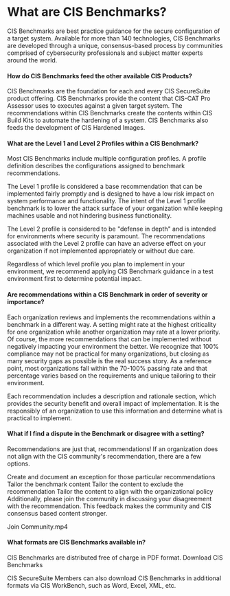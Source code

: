 # What are CIS Benchmarks?

CIS Benchmarks are best practice guidance for the secure configuration of a target system. Available for more than 140 technologies, CIS Benchmarks are developed through a unique, consensus-based process by communities comprised of cybersecurity professionals and subject matter experts around the world.

####	   How do CIS Benchmarks feed the other available CIS Products? ####

CIS Benchmarks are the foundation for each and every CIS SecureSuite product offering. CIS Benchmarks provide the content that CIS-CAT Pro Assessor uses to executes against a given target system. The recommendations within CIS Benchmarks create the contents within CIS Build Kits to automate the hardening of a system. CIS Benchmarks also feeds the development of CIS Hardened Images.

#### What are the Level 1 and Level 2 Profiles within a CIS Benchmark? ####

Most CIS Benchmarks include multiple configuration profiles. A profile definition describes the configurations assigned to benchmark recommendations.

The Level 1 profile is considered a base recommendation that can be implemented fairly promptly and is designed to have a low risk impact on system performance and functionality. The intent of the Level 1 profile benchmark is to lower the attack surface of your organization while keeping machines usable and not hindering business functionality.

The Level 2 profile is considered to be "defense in depth" and is intended for environments where security is paramount. The recommendations associated with the Level 2 profile can have an adverse effect on your organization if not implemented appropriately or without due care.

Regardless of which level profile you plan to implement in your environment, we recommend applying CIS Benchmark guidance in a test environment first to determine potential impact.

#### Are recommendations within a CIS Benchmark in order of severity or importance? ####

Each organization reviews and implements the recommendations within a benchmark in a different way. A setting might rate at the highest criticality for one organization while another organization may rate at a lower priority. Of course, the more recommendations that can be implemented without negatively impacting your environment the better. We recognize that 100% compliance may not be practical for many organizations, but closing as many security gaps as possible is the real success story. As a reference point, most organizations fall within the 70-100% passing rate and that percentage varies based on the requirements and unique tailoring to their environment.

Each recommendation includes a description and rationale section, which provides the security benefit and overall impact of implementation.  It is the responsibly of an organization to use this information and determine what is practical to implement.

#### What if I find a dispute in the Benchmark or disagree with a setting? ####
Recommendations are just that, recommendations! If an organization does not align with the CIS community's recommendation, there are a few options.

Create and document an exception for those particular recommendations
Tailor the benchmark content
Tailor the content to exclude the recommendation
Tailor the content to align with the organizational policy
Additionally, please join the community in discussing your disagreement with the recommendation. This feedback makes the community and CIS consensus based content stronger.

Join Community.mp4

#### What formats are CIS Benchmarks available in? ####
CIS Benchmarks are distributed free of charge in PDF format. Download CIS Benchmarks

CIS SecureSuite Members can also download CIS Benchmarks in additional formats via CIS WorkBench, such as Word, Excel, XML, etc.
